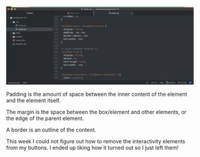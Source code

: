![Screenshot](./images/progress.png)

Padding is the amount of space between the inner content of the element and the element itself.

The margin is the space between the box/element and other elements, or the edge of the parent element.

A border is an outline of the content.


This week I could not figure out how to remove the interactivity elements from my buttons.  I ended up liking how it turned out so I just left them!
